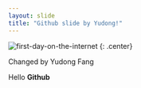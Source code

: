 ```yaml
---
layout: slide
title: "Github slide by Yudong!"
---
```


![first-day-on-the-internet](https://cloud.githubusercontent.com/assets/16547949/25400874/eca2ebce-29c1-11e7-969d-de87b82a7061.jpg)
{: .center}

Changed by Yudong Fang

Hello **Github**


